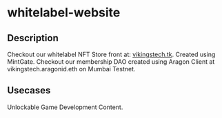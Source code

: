 # whitelabel-website

## Description
Checkout our whitelabel NFT Store front at: [vikingstech.tk](www.vikingstech.tk). Created using MintGate.
Checkout our membership DAO created using Aragon Client at vikingstech.aragonid.eth on Mumbai Testnet.

## Usecases

Unlockable Game Development Content.
